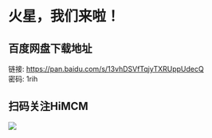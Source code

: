 # 火星，我们来啦！

## 百度网盘下载地址

链接: https://pan.baidu.com/s/13vhDSVfTqjyTXRUppUdecQ  
密码: 1rih

## 扫码关注HiMCM
![](https://avatars2.githubusercontent.com/u/16745793?s=200&v=4)
